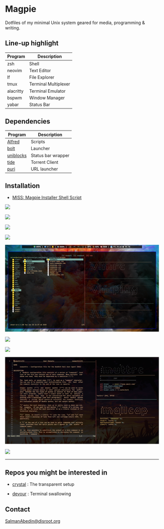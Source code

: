 # Magpie

Dotfiles of my minimal Unix system geared for media, programming & writing.

## Line-up highlight

| Program   | Description          |
| --------- | -------------------- |
| zsh       | Shell                |
| neovim    | Text Editor          |
| lf        | File Explorer        |
| tmux      | Terminal Multiplexer |
| alacritty | Terminal Emulator    |
| bspwm     | Window Manager       |
| yabar     | Status Bar           |

## Dependencies

| Program                                                 | Description        |
| ------------------------------------------------------- | ------------------ |
| [Alfred](https://github.com/salman-abedin/alfred)       | Scripts            |
| [bolt](https://github.com/salman-abedin/bolt)           | Launcher           |
| [uniblocks](https://github.com/salman-abedin/uniblocks) | Status bar wrapper |
| [tide](https://github.com/salman-abedin/tide)           | Torrent Client     |
| [puri](https://github.com/salman-abedin/puri)           | URL launcher       |

## Installation

-  [MISS: Magpie Installer Shell Script](https://github.com/salman-abedin/miss)

![](https://cloud.disroot.org/s/KC3TTZdzW4dpBBx/preview)

![](https://cloud.disroot.org/s/YHjELDteXdqYdqn/preview)

![](https://cloud.disroot.org/s/DNQmrBn5B2b56zP/preview)

![](https://cloud.disroot.org/s/QDigqQjTKe42dGa/preview)

![](.local/share/preview/vim.png)

![](https://cloud.disroot.org/s/t258xjFrkm5fF9Q/preview)

![](https://cloud.disroot.org/s/Gq69DEEcr9xJxNb/preview)

![](.local/share/preview/mutt.png)

![](https://cloud.disroot.org/s/tBFxaXaL8CWqSQE/preview)

---

## Repos you might be interested in

-  [crystal](https://github.com/salman-abedin/crystal)
   : The transparent setup

-  [devour](https://github.com/salman-abedin/devour)
   : Terminal swallowing

## Contact

SalmanAbedin@disroot.org
